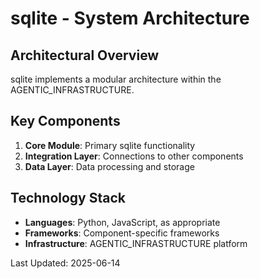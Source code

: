 # sqlite - System Architecture

## Architectural Overview

sqlite implements a modular architecture within the AGENTIC_INFRASTRUCTURE.

## Key Components

1. **Core Module**: Primary sqlite functionality
2. **Integration Layer**: Connections to other components
3. **Data Layer**: Data processing and storage

## Technology Stack

- **Languages**: Python, JavaScript, as appropriate
- **Frameworks**: Component-specific frameworks
- **Infrastructure**: AGENTIC_INFRASTRUCTURE platform

Last Updated: 2025-06-14
